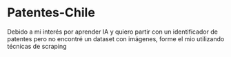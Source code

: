 # Patentes-Chile
Debido a mi interés por aprender IA y quiero partir con un identificador de patentes pero no encontré un dataset con imágenes, forme el mio utilizando técnicas de scraping
